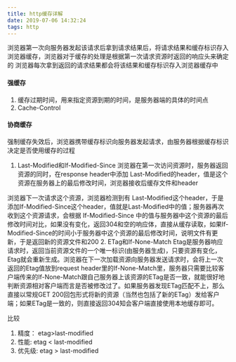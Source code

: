 ```yaml
---
title: http缓存详解
date: 2019-07-06 14:32:24
tags: http
---
```

浏览器第一次向服务器发起该请求后拿到请求结果后，将请求结果和缓存标识存入浏览器缓存，浏览器对于缓存的处理是根据第一次请求资源时返回的响应头来确定的
浏览器每次拿到返回的请求结果都会将该结果和缓存标识存入浏览器缓存中
#### 强缓存
1.  缓存过期时间，用来指定资源到期的时间，是服务器端的具体的时间点
2. Cache-Control



#### 协商缓存
强制缓存失效后，浏览器携带缓存标识向服务器发起请求，由服务器根据缓存标识决定是否使用缓存的过程
1. Last-Modified和If-Modified-Since
浏览器在第一次访问资源时，服务器返回资源的同时，在response header中添加 Last-Modified的header，值是这个资源在服务器上的最后修改时间，浏览器接收后缓存文件和header

浏览器下一次请求这个资源，浏览器检测到有 Last-Modified这个header，于是添加If-Modified-Since这个header，值就是Last-Modified中的值；服务器再次收到这个资源请求，会根据 If-Modified-Since 中的值与服务器中这个资源的最后修改时间对比，如果没有变化，返回304和空的响应体，直接从缓存读取，如果If-Modified-Since的时间小于服务器中这个资源的最后修改时间，说明文件有更新，于是返回新的资源文件和200
2. ETag和If-None-Match
Etag是服务器响应请求时，返回当前资源文件的一个唯一标识(由服务器生成)，只要资源有变化，Etag就会重新生成。浏览器在下一次加载资源向服务器发送请求时，会将上一次返回的Etag值放到request header里的If-None-Match里，服务器只需要比较客户端传来的If-None-Match跟自己服务器上该资源的ETag是否一致，就能很好地判断资源相对客户端而言是否被修改过了。如果服务器发现ETag匹配不上，那么直接以常规GET 200回包形式将新的资源（当然也包括了新的ETag）发给客户端；如果ETag是一致的，则直接返回304知会客户端直接使用本地缓存即可。

比较
1. 精度： etag>last-modified
2. 性能: etag < last-modified
3. 优先级: etag > last-modified